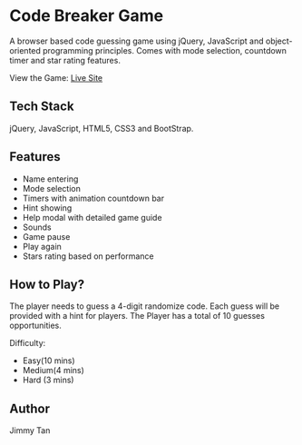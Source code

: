 # Code Breaker Game
A browser based code guessing game using jQuery, JavaScript and object-oriented programming principles. Comes with mode selection, countdown timer and star rating features.

View the Game: [Live Site](https://ztan.ca/code-breaker/)

## Tech Stack
jQuery, JavaScript, HTML5, CSS3 and BootStrap.

## Features
* Name entering
* Mode selection
* Timers with animation countdown bar
* Hint showing
* Help modal with detailed game guide
* Sounds
* Game pause
* Play again
* Stars rating based on performance

## How to Play?
The player needs to guess a 4-digit randomize code. Each guess will be provided with a hint for players. The Player has a total of 10 guesses opportunities.

Difficulty:
* Easy(10 mins)
* Medium(4 mins)
* Hard (3 mins)


## Author
Jimmy Tan

